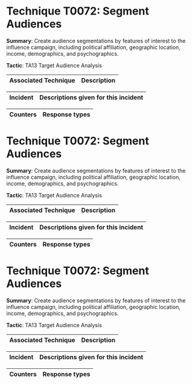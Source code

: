 # Technique T0072: Segment Audiences

**Summary**: Create audience segmentations by features of interest to the influence campaign, including political affiliation, geographic location, income, demographics, and psychographics.

**Tactic**: TA13 Target Audience Analysis 


| Associated Technique | Description |
| --------- | ------------------------- |



| Incident | Descriptions given for this incident |
| -------- | -------------------- |



| Counters | Response types |
| -------- | -------------- |


# Technique T0072: Segment Audiences

**Summary**: Create audience segmentations by features of interest to the influence campaign, including political affiliation, geographic location, income, demographics, and psychographics.

**Tactic**: TA13 Target Audience Analysis 


| Associated Technique | Description |
| --------- | ------------------------- |



| Incident | Descriptions given for this incident |
| -------- | -------------------- |



| Counters | Response types |
| -------- | -------------- |


# Technique T0072: Segment Audiences

**Summary**: Create audience segmentations by features of interest to the influence campaign, including political affiliation, geographic location, income, demographics, and psychographics.

**Tactic**: TA13 Target Audience Analysis


| Associated Technique | Description |
| --------- | ------------------------- |



| Incident | Descriptions given for this incident |
| -------- | -------------------- |



| Counters | Response types |
| -------- | -------------- |


